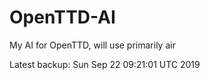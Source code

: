 # OpenTTD-AI
My AI for OpenTTD, will use primarily air

Latest backup: Sun Sep 22 09:21:01 UTC 2019
